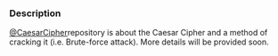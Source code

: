 ### Description

[@CaesarCipher](https://github.com/AlexandruAndrita/CaesarCipher)repository is about the Caesar Cipher and a method of cracking it (i.e. Brute-force attack). More details will be provided soon. 
